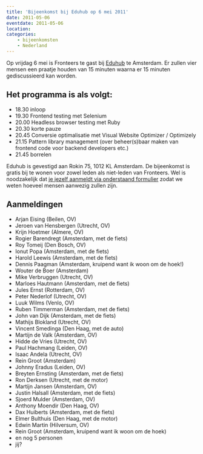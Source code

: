 ```yaml
---
title: 'Bijeenkomst bij Eduhub op 6 mei 2011'
date: 2011-05-06
eventdate: 2011-05-06
location:
categories:
    - bijeenkomsten
    - Nederland
---
```


Op vrijdag 6 mei is Fronteers te gast bij [Eduhub](http://eduhub.nl) te Amsterdam. Er zullen vier mensen een praatje houden van 15 minuten waarna er 15 minuten gediscussieerd kan worden.

## Het programma is als volgt:

-   18.30 inloop
-   19.30 Frontend testing met Selenium
-   20.00 Headless browser testing met Ruby
-   20.30 korte pauze
-   20.45 Conversie optimalisatie met Visual Website Optimizer / Optimizely
-   21.15 Pattern library management (over beheer(s)baar maken van frontend code voor backend developers etc.)
-   21.45 borrelen

Eduhub is gevestigd aan Rokin 75, 1012 KL Amsterdam. De bijeenkomst is gratis bij te wonen voor zowel leden als niet-leden van Fronteers. Wel is noodzakelijk dat [je jezelf aanmeldt via onderstaand formulier](#formulier-1) zodat we weten hoeveel mensen aanwezig zullen zijn.

## Aanmeldingen

-   Arjan Eising (Beilen, OV)
-   Jeroen van Hensbergen (Utrecht, OV)
-   Krijn Hoetmer (Almere, OV)
-   Rogier Barendregt (Amsterdam, met de fiets)
-   Roy Tomeij (Den Bosch, OV)
-   Ionut Popa (Amsterdam, met de fiets)
-   Harold Leewis (Amsterdam, met de fiets)
-   Dennis Paagman (Amsterdam, kruipend want ik woon om de hoek!)
-   Wouter de Boer (Amsterdam)
-   Mike Verbruggen (Utrecht, OV)
-   Marloes Hautmann (Amsterdam, met de fiets)
-   Jules Ernst (Rotterdam, OV)
-   Peter Nederlof (Utrecht, OV)
-   Luuk Wilms (Venlo, OV)
-   Ruben Timmerman (Amsterdam, met de fiets)
-   John van Dijk (Amsterdam, met de fiets)
-   Mathijs Blokland (Utrecht, OV)
-   Vincent Smedinga (Den Haag, met de auto)
-   Martijn de Valk (Amsterdam, OV)
-   Hidde de Vries (Utrecht, OV)
-   Paul Hachmang (Leiden, OV)
-   Isaac Andela (Utrecht, OV)
-   Rein Groot (Amsterdam)
-   Johnny Eradus (Leiden, OV)
-   Breyten Ernsting (Amsterdam, met de fiets)
-   Ron Derksen (Utrecht, met de motor)
-   Martijn Jansen (Amsterdam, OV)
-   Justin Halsall (Amsterdam, met de fiets)
-   Sjoerd Mulder (Amsterdam, OV)
-   Anthony Moendir (Den Haag, OV)
-   Dax Huiberts (Amsterdam, met de fiets)
-   Elmer Bulthuis (Den Haag, met de motor)
-   Edwin Martin (Hilversum, OV)
-   Rein Groot (Amsterdam, kruipend want ik woon om de hoek)
-   en nog 5 personen
-   jij?
